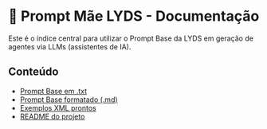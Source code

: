 # 🧬 Prompt Mãe LYDS - Documentação

Este é o índice central para utilizar o Prompt Base da LYDS em geração de agentes via LLMs (assistentes de IA).

## Conteúdo

- [Prompt Base em .txt](./Prompt-Mae-LYDS.txt)
- [Prompt Base formatado (.md)](./PROMPT-MAE.md)
- [Exemplos XML prontos](./XMLs/)
- [README do projeto](./README.md)
